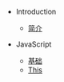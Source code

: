 * Introduction
    * [简介](README.md)

* JavaScript
    * [基础](/av/audio.md)
    * [This](/av/video.md)
